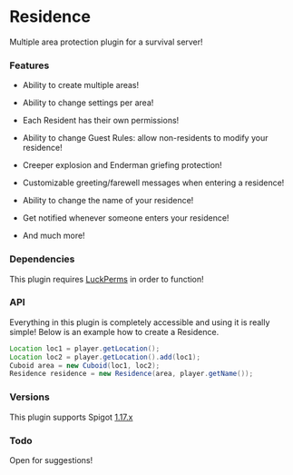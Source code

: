 # Residence
 
Multiple area protection plugin for a survival server!

### Features

- Ability to create multiple areas!

- Ability to change settings per area!

- Each Resident has their own permissions!

- Ability to change Guest Rules: allow non-residents to modify your residence!

- Creeper explosion and Enderman griefing protection!

- Customizable greeting/farewell messages when entering a residence!

- Ability to change the name of your residence!

- Get notified whenever someone enters your residence!

- And much more!

### Dependencies

This plugin requires [LuckPerms](https://luckperms.net/download) in order to function!

### API

Everything in this plugin is completely accessible and using it is really simple! Below is an example how to create a Residence.
```java 
Location loc1 = player.getLocation();
Location loc2 = player.getLocation().add(loc1);
Cuboid area = new Cuboid(loc1, loc2);
Residence residence = new Residence(area, player.getName());
```

### Versions

This plugin supports Spigot [1.17.x](https://www.spigotmc.org/wiki/buildtools/#1-17-1)

### Todo

Open for suggestions!